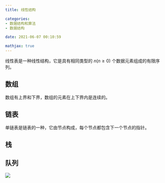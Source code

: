 ```yaml
---
title: 线性结构

categories:
- 数据结构和算法
- 数据结构

date: 2021-06-07 00:10:59

mathjax: true
---
```

线性表是一种线性结构，它是具有相同类型的 $n(n≥0)$ 个数据元素组成的有限序列。

## 数组
数组有上界和下界，数组的元素在上下界内是连续的。

## 链表
单链表是链表的一种，它由节点构成，每个节点都包含下一个节点的指针。

## 栈

## 队列

![](https://cdn.jsdelivr.net/gh/zhangqinghua/hexo_image/20210607000819.png)